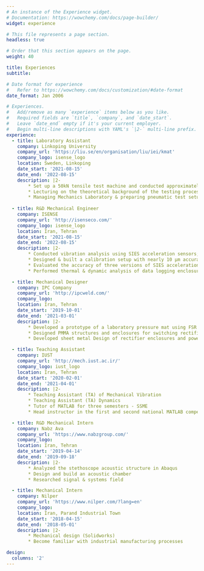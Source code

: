 ```yaml
---
# An instance of the Experience widget.
# Documentation: https://wowchemy.com/docs/page-builder/
widget: experience

# This file represents a page section.
headless: true

# Order that this section appears on the page.
weight: 40

title: Experiences
subtitle:

# Date format for experience
#   Refer to https://wowchemy.com/docs/customization/#date-format
date_format: Jan 2006

# Experiences.
#   Add/remove as many `experience` items below as you like.
#   Required fields are `title`, `company`, and `date_start`.
#   Leave `date_end` empty if it's your current employer.
#   Begin multi-line descriptions with YAML's `|2-` multi-line prefix.
experience:
  - title: Laboratory Assistant
    company: Linkoping University
    company_url: 'https://liu.se/en/organisation/liu/iei/kmat'
    company_logo: isense_logo
    location: Sweden, Linkoping
    date_start: '2021-08-15'
    date_end: '2022-08-15'
    description: |2-
        * Set up a 50kN tensile test machine and conducted approximately 150 tests in total (ISO 6892) at KMAT Lab.
        * Lecturing on the theoretical background of the testing process
        * Managing Mechanics Laboratory & preparing pneumatic test setup - FLUMES Lab
        
  - title: R&D Mechanical Engineer
    company: ISENSE
    company_url: 'http://isenseco.com/'
    company_logo: isense_logo
    location: Iran, Tehran
    date_start: '2021-08-15'
    date_end: '2022-08-15'
    description: |2-
        * Conducted vibration analysis using SIES acceleration sensors; diagnosed looseness for post-earthquake damage assessment devices, performed signal processing, and researched mechanical joints.
        * Designed & built a calibration setup with nearly 10 μm accuracy for crack meters.
        * Evaluated the accuracy of three versions of SIES acceleration sensors.
        * Performed thermal & dynamic analysis of data logging enclosures and prepared final revisions for manufacturing.

  - title: Mechanical Designer
    company: IPC Company
    company_url: 'http://ipcweld.com/'
    company_logo:
    location: Iran, Tehran
    date_start: '2019-10-01'
    date_end: '2021-03-01'
    description: |2-
        * Developed a prototype of a laboratory pressure mat using FSR and its interactive software for real-time movement monitoring (using PyQt and Arduino).
        * Designed PMMA structures and enclosures for switching rectifiers.
        * Developed sheet metal Design of rectifier enclosures and power suppliers.

  - title: Teaching Assistant
    company: IUST
    company_url: 'http://mech.iust.ac.ir/'
    company_logo: iust_logo
    location: Iran, Tehran
    date_start: '2020-02-01'
    date_end: '2021-04-01'
    description: |2-
        * Teaching Assistant (TA) of Mechanical Vibration
        * Teaching Assistant (TA) Dynamics
        * Tutor of MATLAB for three semesters - SSME
        * Head instructor in the first and second national MATLAB competitions

  - title: R&D Mechanical Intern
    company: Nabz Ava
    company_url: 'https://www.nabzgroup.com/'
    company_logo:
    location: Iran, Tehran
    date_start: '2019-04-14'
    date_end: '2019-09-18'
    description: |2-
        * Analyzed the stethoscope acoustic structure in Abaqus
        * Design and build an acoustic chamber
        * Researched signal & systems field

  - title: Mechanical Intern
    company: Nilper
    company_url: 'https://www.nilper.com/?lang=en'
    company_logo:
    location: Iran, Parand Industrial Town
    date_start: '2018-04-15'
    date_end: '2018-05-01'
    description: |2-
        * Mechanical design (Solidworks)
        * Become familiar with industrial manufacturing processes

design:
  columns: '2'
---
```

